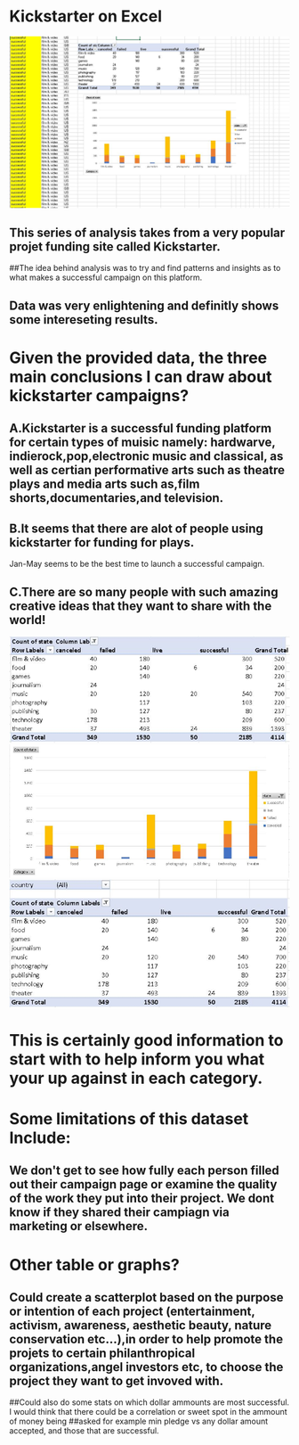 # Kickstarter on Excel
![](Images/SnapShots.JPG)
## This series of analysis takes from a very popular projet funding site called Kickstarter.
##The idea behind analysis was to try and find patterns and insights as to what makes a successful campaign on this platform.
## Data was very enlightening and definitly shows some intereseting results.

# Given the provided data, the three main conclusions I can draw about kickstarter campaigns? 
## A.Kickstarter is a successful funding platform for certain types of muisic namely: hardwarve, indierock,pop,electronic music and classical, as well as certian performative arts such as theatre plays and media arts such as,film shorts,documentaries,and television.

## B.It seems that there are alot of people using kickstarter for funding for plays.
Jan-May seems to be the best time to launch a successful campaign. 

## C.There are so many people with such amazing creative ideas that they want to share with the world!

![](Images/1.JPG)
![](Images/2.JPG)
![](Images/3.JPG)
# This is certainly good information to start with to help inform you what your up against in each category. 








# Some limitations of this dataset Include:

## We don't get to see how fully each person filled out their campaign page or examine the quality of the work they put into their project. We dont know if they shared their campiagn via marketing or elsewhere.


# Other table or graphs? 

## Could create a scatterplot based on the purpose or intention of each project  (entertainment, activism, awareness, aesthetic beauty, nature conservation etc...),in order to help promote the projets to certain philanthropical organizations,angel investors etc, to choose the project they want to get invoved with.

##Could also do some stats on which dollar ammounts are most successful. I would think that there could be a correlation or sweet spot in the ammount of money being ##asked for example min pledge vs any dollar amount accepted, and those that are successful.  
